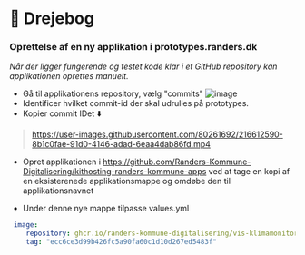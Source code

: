 # :book: Drejebog
### Oprettelse af en ny applikation i prototypes.randers.dk

*Når der ligger fungerende og testet kode klar i et GitHub repository kan applikationen oprettes manuelt.*

- Gå til applikationens repository, vælg "commits" ![image](https://user-images.githubusercontent.com/80261692/216611622-7b1396d0-3a12-4509-93e4-99dabe35716e.png)
- Identificer hvilket commit-id der skal udrulles på prototypes.
- Kopier commit IDet ⬇️

> https://user-images.githubusercontent.com/80261692/216612590-8b1c0fae-91d0-4146-adad-6eaa4dab86fd.mp4

- Opret applikationen i https://github.com/Randers-Kommune-Digitalisering/kithosting-randers-kommune-apps ved at tage en kopi af en eksisterenede applikationsmappe og omdøbe den til applikationsnavnet

- Under denne nye mappe tilpasse values.yml
```yaml
 image:
    repository: ghcr.io/randers-kommune-digitalisering/vis-klimamonitor-int-akt
    tag: "ecc6ce3d99b426fc5a90fa60c1d10d267ed5483f"
```
